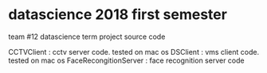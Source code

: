 # datascience 2018 first semester
team #12 datascience term project source code


CCTVClient : cctv server code. tested on mac os
DSClient : vms client code. tested on mac os
FaceRecongitionServer : face recognition server code

